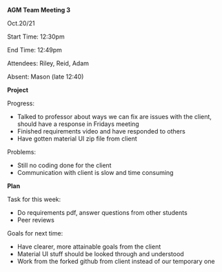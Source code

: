 ﻿**AGM Team Meeting 3**

Oct.20/21

Start Time: 12:30pm

End Time: 12:49pm

Attendees: Riley, Reid, Adam

Absent: Mason (late 12:40)

**Project**

Progress:

- Talked to professor about ways we can fix are issues with the client, should have a response in Fridays meeting
- Finished requirements video and have responded to others
- Have gotten material UI zip file from client

Problems:

- Still no coding done for the client
- Communication with client is slow and time consuming

**Plan**

Task for this week:

- Do requirements pdf, answer questions from other students
- Peer reviews

Goals for next time:

- Have clearer, more attainable goals from the client
- Material UI stuff should be looked through and understood
- Work from the forked github from client instead of our temporary one
